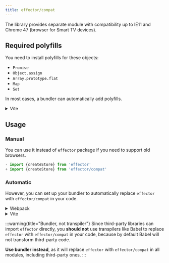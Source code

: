 ```yaml
---
title: effector/compat
---
```


The library provides separate module with compatibility up to IE11 and Chrome 47 (browser for Smart TV devices).

## Required polyfills

You need to install polyfills for these objects:

- `Promise`
- `Object.assign`
- `Array.prototype.flat`
- `Map`
- `Set`

In most cases, a bundler can automatically add polyfills.

<details>
<summary>Vite</summary>

```js
import { defineConfig } from "vite";
import legacy from "@vitejs/plugin-legacy";

export default defineConfig({
  plugins: [
    legacy({
      polyfills: ["es.promise", "es.object.assign", "es.array.flat", "es.map", "es.set"],
    }),
  ],
});
```

</details>

## Usage

### Manual

You can use it instead of `effector` package if you need to support old browsers.

```js
- import {createStore} from 'effector'
+ import {createStore} from 'effector/compat'
```

### Automatic

However, you can set up your bundler to automatically replace `effector` with `effector/compat` in your code.

<details>
<summary>Webpack</summary>

```js
module.exports = {
  resolve: {
    alias: {
      effector: "effector/compat",
    },
  },
};
```

</details>

<details>
<summary>Vite</summary>

```js
import { defineConfig } from "vite";

export default defineConfig({
  resolve: {
    alias: {
      effector: "effector/compat",
    },
  },
});
```

</details>

:::warning{title="Bundler, not transpiler"}
Since third-party libraries can import `effector` directly, you **should not** use transpilers like Babel to replace `effector` with `effector/compat` in your code, because by default Babel will not transform third-party code.

**Use bundler instead**, as it will replace `effector` with `effector/compat` in all modules, including third-party ones.
:::
